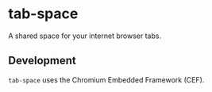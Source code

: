 # tab-space

A shared space for your internet browser tabs.

## Development

`tab-space` uses the Chromium Embedded Framework (CEF).
